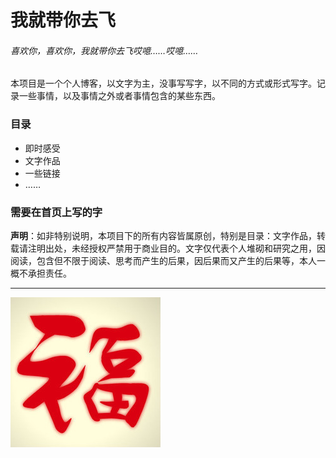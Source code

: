 # 我就带你去飞

###### 喜欢你，喜欢你，我就带你去飞哎噫……哎噫……

本项目是一个个人博客，以文字为主，没事写写字，以不同的方式或形式写字。记录一些事情，以及事情之外或者事情包含的某些东西。

### 目录

- 即时感受
- 文字作品
- 一些链接
- ……

### 需要在首页上写的字

**声明**：如非特别说明，本项目下的所有内容皆属原创，特别是目录：文字作品，转载请注明出处，未经授权严禁用于商业目的。文字仅代表个人堆砌和研究之用，因阅读，包含但不限于阅读、思考而产生的后果，因后果而又产生的后果等，本人一概不承担责任。



------

![fu](https://github.com/snui/blog/blob/master/images/fu.jpg)
